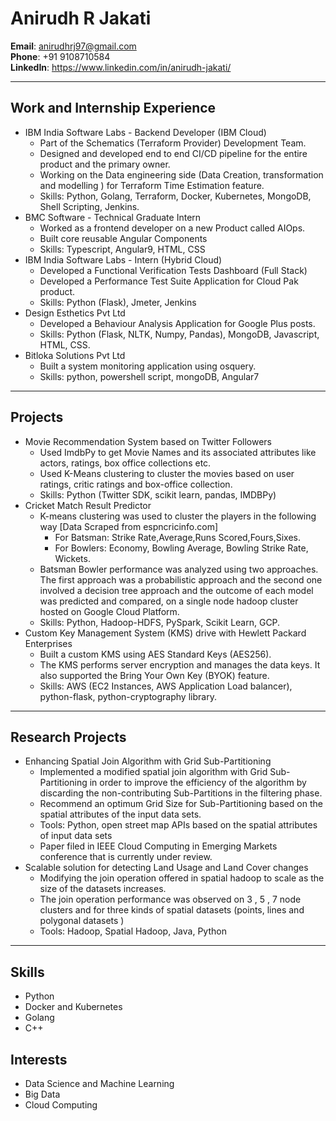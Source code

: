# Anirudh R Jakati
**Email**: anirudhrj97@gmail.com <br>
**Phone**: +91 9108710584 <br>
**LinkedIn**: https://www.linkedin.com/in/anirudh-jakati/

***
## Work and Internship Experience
- IBM India Software Labs - Backend Developer (IBM Cloud)
    - Part of the Schematics (Terraform Provider) Development Team.
    - Designed and developed end to end CI/CD pipeline for the entire product and the primary owner.
    - Working on the Data engineering side (Data Creation, transformation and modelling ) for Terraform Time Estimation feature.
    - Skills: Python, Golang, Terraform, Docker, Kubernetes, MongoDB, Shell Scripting, Jenkins.
- BMC Software - Technical Graduate Intern
    - Worked as a frontend developer on a new Product called AIOps.
    - Built core reusable Angular Components
    - Skills: Typescript, Angular9, HTML, CSS
- IBM India Software Labs - Intern (Hybrid Cloud) 
    - Developed a Functional Verification Tests Dashboard (Full Stack)
    - Developed a Performance Test Suite Application for Cloud Pak product.
    - Skills: Python (Flask), Jmeter, Jenkins
- Design Esthetics Pvt Ltd
    - Developed a Behaviour Analysis Application for Google Plus posts.
    - Skills: Python (Flask, NLTK, Numpy, Pandas), MongoDB, Javascript, HTML, CSS.
- Bitloka Solutions Pvt Ltd
    - Built a system monitoring application using osquery.
    - Skills: python, powershell script, mongoDB, Angular7

***
## Projects

- Movie Recommendation System based on Twitter Followers
  - Used ImdbPy to get Movie Names and its associated attributes like actors, ratings, box office collections etc.
  - Used K-Means clustering to cluster the movies based on user ratings, critic ratings and box-office collection.
  - Skills: Python (Twitter SDK, scikit learn, pandas, IMDBPy) 
- Cricket Match Result Predictor
  - K-means clustering was used to cluster the players in the following way [Data Scraped from espncricinfo.com]
    - For Batsman: Strike Rate,Average,Runs Scored,Fours,Sixes.
    - For Bowlers:  Economy, Bowling Average, Bowling Strike Rate, Wickets.
  - Batsman Bowler performance was analyzed using two approaches. The first approach was a probabilistic approach and the second one involved a decision tree approach and the outcome of each model was predicted and compared, on a single node hadoop cluster hosted on Google Cloud Platform.
  - Skills: Python, Hadoop-HDFS, PySpark, Scikit Learn, GCP. 
- Custom Key Management System (KMS) drive with Hewlett Packard Enterprises
  - Built a custom KMS using AES Standard Keys (AES256).
  - The KMS performs server encryption and manages the data keys. It also supported the Bring Your Own Key (BYOK) feature.
  - Skills: AWS (EC2 Instances, AWS Application Load balancer), python-flask, python-cryptography library.
***
## Research Projects
- Enhancing Spatial Join Algorithm with Grid Sub-Partitioning
  - Implemented a modified spatial join algorithm with Grid Sub-Partitioning in order to improve the efficiency of the algorithm by discarding the non-contributing Sub-Partitions in the filtering phase.
  - Recommend an optimum Grid Size for Sub-Partitioning based on the spatial attributes of the input data sets.
  - Tools: Python, open street map APIs
based on the spatial attributes of input data sets
  - Paper filed in IEEE  Cloud Computing in Emerging Markets conference that is currently under review.
- Scalable solution for detecting Land Usage and Land Cover changes
  - Modifying the join operation offered in spatial hadoop to scale as the size of the datasets increases.
  - The join operation performance was observed on 3 , 5 , 7 node clusters and for three kinds of spatial datasets (points, lines and polygonal datasets )
  - Tools: Hadoop, Spatial Hadoop, Java, Python
***
## Skills
- Python
- Docker and Kubernetes
- Golang
- C++ 
## Interests
- Data Science and Machine Learning
- Big Data
- Cloud Computing 
